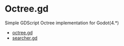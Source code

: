 # Octree.gd
Simple GDScript Octree implementation for Godot(4.*)

 - [octree.gd](octree.gd)
 - [searcher.gd](searcher.gd)
